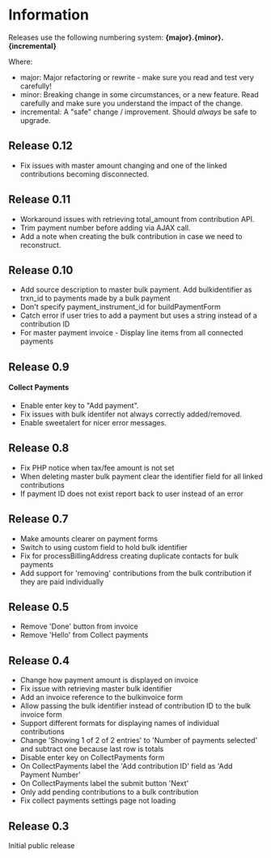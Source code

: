 # Information

Releases use the following numbering system:
**{major}.{minor}.{incremental}**

Where:
* major: Major refactoring or rewrite - make sure you read and test very carefully!
* minor: Breaking change in some circumstances, or a new feature. Read carefully and make sure you understand the impact of the change.
* incremental: A "safe" change / improvement. Should *always* be safe to upgrade.

## Release 0.12

* Fix issues with master amount changing and one of the linked contributions becoming disconnected.

## Release 0.11

* Workaround issues with retrieving total_amount from contribution API.
* Trim payment number before adding via AJAX call.
* Add a note when creating the bulk contribution in case we need to reconstruct.

## Release 0.10

* Add source description to master bulk payment. Add bulkidentifier as trxn_id to payments made by a bulk payment
* Don't specify payment_instrument_id for buildPaymentForm
* Catch error if user tries to add a payment but uses a string instead of a contribution ID
* For master payment invoice - Display line items from all connected payments

## Release 0.9

#### Collect Payments

* Enable enter key to "Add payment".
* Fix issues with bulk identifer not always correctly added/removed.
* Enable sweetalert for nicer error messages.

## Release 0.8

* Fix PHP notice when tax/fee amount is not set
* When deleting master bulk payment clear the identifier field for all linked contributions
* If payment ID does not exist report back to user instead of an error

## Release 0.7

* Make amounts clearer on payment forms
* Switch to using custom field to hold bulk identifier
* Fix for processBillingAddress creating duplicate contacts for bulk payments
* Add support for 'removing' contributions from the bulk contribution if they are paid individually

## Release 0.5

* Remove 'Done' button from invoice
* Remove 'Hello' from Collect payments

## Release 0.4

* Change how payment amount is displayed on invoice
* Fix issue with retrieving master bulk identifier
* Add an invoice reference to the bulkinvoice form
* Allow passing the bulk identifier instead of contribution ID to the bulk invoice form
* Support different formats for displaying names of individual contributions
* Change 'Showing 1 of 2 of 2 entries' to 'Number of payments selected' and subtract one because last row is totals
* Disable enter key on CollectPayments form
* On CollectPayments label the 'Add contribution ID' field as 'Add Payment Number'
* On CollectPayments label the submit button 'Next'
* Only add pending contributions to a bulk contribution
* Fix collect payments settings page not loading

## Release 0.3

Initial public release
